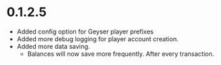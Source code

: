 # 0.1.2.5
- Added config option for Geyser player prefixes
- Added more debug logging for player account creation.
- Added more data saving.
  - Balances will now save more frequently. After every transaction.